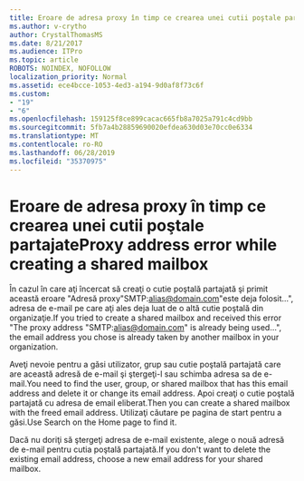 ```yaml
---
title: Eroare de adresa proxy în timp ce crearea unei cutii poştale partajate
ms.author: v-crytho
author: CrystalThomasMS
ms.date: 8/21/2017
ms.audience: ITPro
ms.topic: article
ROBOTS: NOINDEX, NOFOLLOW
localization_priority: Normal
ms.assetid: ece4bcce-1053-4ed3-a194-9d0af8f73c6f
ms.custom:
- "19"
- "6"
ms.openlocfilehash: 159125f8ce899cacac665fb8a7025a791c4cd9bb
ms.sourcegitcommit: 5fb7a4b28859690020efdea630d03e70cc0e6334
ms.translationtype: MT
ms.contentlocale: ro-RO
ms.lasthandoff: 06/28/2019
ms.locfileid: "35370975"
---
```

# <a name="proxy-address-error-while-creating-a-shared-mailbox"></a><span data-ttu-id="ae0e7-102">Eroare de adresa proxy în timp ce crearea unei cutii poştale partajate</span><span class="sxs-lookup"><span data-stu-id="ae0e7-102">Proxy address error while creating a shared mailbox</span></span>

<span data-ttu-id="ae0e7-103">În cazul în care aţi încercat să creaţi o cutie poştală partajată şi primit această eroare "Adresă proxy"SMTP:alias@domain.com"este deja folosit...", adresa de e-mail pe care aţi ales deja luat de o altă cutie poştală din organizaţie.</span><span class="sxs-lookup"><span data-stu-id="ae0e7-103">If you tried to create a shared mailbox and received this error "The proxy address "SMTP:alias@domain.com" is already being used…", the email address you chose is already taken by another mailbox in your organization.</span></span>
  
<span data-ttu-id="ae0e7-104">Aveţi nevoie pentru a găsi utilizator, grup sau cutie poştală partajată care are această adresă de e-mail şi ştergeţi-l sau schimba adresa sa de e-mail.</span><span class="sxs-lookup"><span data-stu-id="ae0e7-104">You need to find the user, group, or shared mailbox that has this email address and delete it or change its email address.</span></span> <span data-ttu-id="ae0e7-105">Apoi creaţi o cutie poştală partajată cu adresa de email eliberat.</span><span class="sxs-lookup"><span data-stu-id="ae0e7-105">Then you can create a shared mailbox with the freed email address.</span></span> <span data-ttu-id="ae0e7-106">Utilizaţi căutare pe pagina de start pentru a găsi.</span><span class="sxs-lookup"><span data-stu-id="ae0e7-106">Use Search on the Home page to find it.</span></span>
  
<span data-ttu-id="ae0e7-107">Dacă nu doriţi să ştergeţi adresa de e-mail existente, alege o nouă adresă de e-mail pentru cutia poştală partajată.</span><span class="sxs-lookup"><span data-stu-id="ae0e7-107">If you don't want to delete the existing email address, choose a new email address for your shared mailbox.</span></span>
  